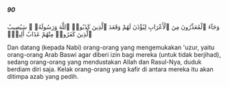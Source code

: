 ##### 90

<span class="ayah">وَجَآءَ ٱلْمُعَذِّرُونَ مِنَ ٱلْأَعْرَابِ لِيُؤْذَنَ لَهُمْ وَقَعَدَ ٱلَّذِينَ كَذَبُوا۟ ٱللَّهَ وَرَسُولَهُۥ ۚ سَيُصِيبُ ٱلَّذِينَ كَفَرُوا۟ مِنْهُمْ عَذَابٌ أَلِيمٌۭ</span>

<span class="ayah_translation">Dan datang (kepada Nabi) orang-orang yang mengemukakan 'uzur, yaitu orang-orang Arab Baswi agar diberi izin bagi mereka (untuk tidak berjihad), sedang orang-orang yang mendustakan Allah dan Rasul-Nya, duduk berdiam diri saja. Kelak orang-orang yang kafir di antara mereka itu akan ditimpa azab yang pedih.</span>
